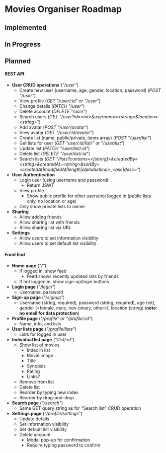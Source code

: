 # Movies Organiser Roadmap

## Implemented

## In Progress

## Planned

#### REST API

- **User CRUD operations** (_"/user"_)
  - Create new user (username, age, gender, location, password) (_POST "/user"_)
  - View profile (_GET "/user/:id" or "/user"_)
  - Change details (_PATCH "/user"_)
  - Delete account (_DELETE "/user"_)
  - Search users (_GET "/user?id=\<int\>&username=\<string\>&location=\<string\>"_)
  - Add avatar (_POST "/user/avatar"_)
  - View avatar (_GET "/user/:id/avatar"_)
  - Create list (name, public/private, items array) (_POST "/user/list"_)
  - Get lists for user (_GET "user/:id/list/" or "/user/list"_)
  - Update list (_PATCH "/user/list/:id"_)
  - Delete list (_DELETE "/user/list/:id"_)
  - Search lists (_GET "/lists?contains=\<\[string\]\>&createdBy=\<string\>&createdAt=\<string\>&sortBy=\<createdAt|modifiedAt|length|alphabetical\>\_\<asc|desc\>"_)
- **User Authentication**
  - Login user (using username and password)
    - Return JSWT
  - View profile
    - Show public profile for other users/not logged in (public lists only, no location or age)
  - Only show private lists to owner
- **Sharing**
  - Allow adding friends
  - Allow sharing list with friends
  - Allow sharing list via URL
- **Settings**
  - Allow users to set information visibility
  - Allow users to set default list visibility

#### Front End

- **Home page** (_"/"_)
  - If logged in, show feed
    - Feed shows recently updated lists by friends
  - If not logged in, show sign-up/login buttons
- **Login page** (_"/login"_)
  - Username, password
- **Sign-up page** (_"/signup"_)
  - Username (string, required), password (string, required), age (int), gender (\<female, male, non-binary, other\>), location (string) (**note: no email for data protection**)
- **Profile page** (_"/profile" or "/profile/:id"_)
  - Name, info, and lists
- **User lists page** (_"/profile/lists"_)
  - Lists for logged in user
- **Individual list page** (_"/list/:id"_)
  - Show list of movies
    - Index in list
    - Movie image
    - Title
    - Synopsis
    - Rating
    - Links?
  - Remove from list
  - Delete list
  - Reorder by typing new index
  - Reorder by drag-and-drop
- **Search page** (_"/search"_)
  - Same GET query string as for "Search list" CRUD operation
- **Settings page** (_"/profile/settings"_)
  - Update details
  - Set information visibility
  - Set default list visibility
  - Delete account
    - Modal pop-up for confirmation
    - Require typing password to confirm

